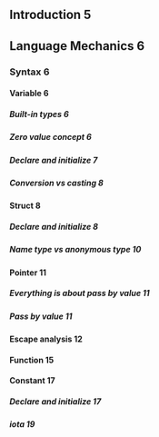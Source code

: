 ## Introduction 5

## Language Mechanics 6

### Syntax 6

#### Variable 6

##### Built-in types 6

##### Zero value concept 6

##### Declare and initialize 7

##### Conversion vs casting 8

#### Struct 8

##### Declare and initialize 8

##### Name type vs anonymous type 10

#### Pointer 11

##### Everything is about pass by value 11

##### Pass by value 11

#### Escape analysis 12

#### Function 15

#### Constant 17

##### Declare and initialize 17

##### iota 19
